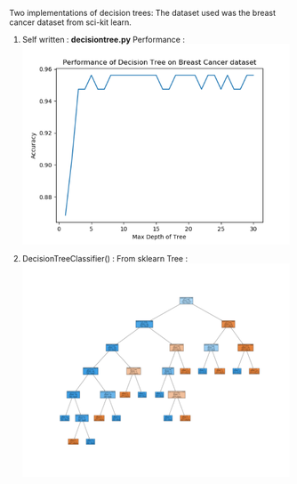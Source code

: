 Two implementations of decision trees: The dataset used was the breast cancer dataset from sci-kit learn.

1. Self written : **decisiontree.py**
   Performance :
   ![acc](dt_bc.png)

2. DecisionTreeClassifier() : From sklearn
   Tree :
   ![tree](sklearn_dt.png)
